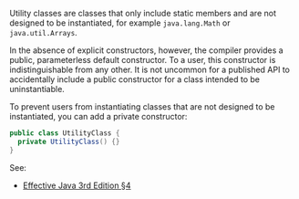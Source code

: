 Utility classes are classes that only include static members and are not
designed to be instantiated, for example `java.lang.Math` or `java.util.Arrays`.

In the absence of explicit constructors, however, the compiler provides a
public, parameterless default constructor. To a user, this constructor is
indistinguishable from any other. It is not uncommon for a published API to
accidentally include a public constructor for a class intended to be
uninstantiable.

To prevent users from instantiating classes that are not designed to be
instantiated, you can add a private constructor:

```java
public class UtilityClass {
  private UtilityClass() {}
}
```

See:

*   [Effective Java 3rd Edition §4][ej3e-4]

[ej3e-4]: https://books.google.com/books?id=BIpDDwAAQBAJ
